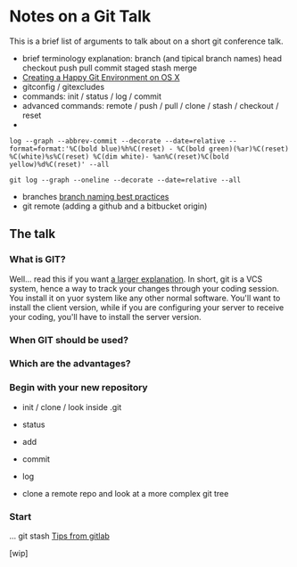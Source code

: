 # Notes on a Git Talk

This is a brief list of arguments to talk about on a short git conference talk.

* brief terminology explanation: branch (and tipical branch names) head checkout push pull commit staged stash merge
* [Creating a Happy Git Environment on OS X](https://gist.github.com/trey/2722934)
* gitconfig / gitexcludes
* commands: init / status / log / commit 
* advanced commands: remote / push / pull / clone / stash / checkout / reset
* 

```
log --graph --abbrev-commit --decorate --date=relative --format=format:'%C(bold blue)%h%C(reset) - %C(bold green)(%ar)%C(reset) %C(white)%s%C(reset) %C(dim white)- %an%C(reset)%C(bold yellow)%d%C(reset)' --all
```

```
git log --graph --oneline --decorate --date=relative --all
```
* branches [branch naming best practices](http://stackoverflow.com/questions/273695/git-branch-naming-best-practices)
* git remote (adding a github and a bitbucket origin)

## The talk

### What is GIT? 
Well... read this if you want [a larger explanation](https://git-scm.com/book/en/v2/Getting-Started-Git-Basics).
In short, git is a VCS system, hence a way to track your changes through your coding session. You install it on yuor system like any other normal software. You'll want to install the client version, while if you are configuring your server to receive your coding, you'll have to install the server version.

### When GIT should be used?

### Which are the advantages?

### Begin with your new repository
* init / clone / look inside .git
* status
* add
* commit
* log

* clone a remote repo and look at a more complex git tree

### Start 
...
git stash
[Tips from gitlab](https://about.gitlab.com/2015/02/19/8-tips-to-help-you-work-better-with-git/)



[wip]
